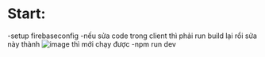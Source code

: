 # Start:
-setup firebaseconfig
-nếu sửa code trong client thì phải run build lại rổi sửa này thành ![image](https://github.com/user-attachments/assets/1f20fed7-644c-4463-8f91-5f57c05832cc)
thì mới chạy được 
-npm run dev 
